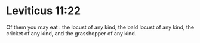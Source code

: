 # Leviticus 11:22

Of them you may eat : the locust of any kind, the bald locust of any kind, the cricket of any kind, and the grasshopper of any kind.
